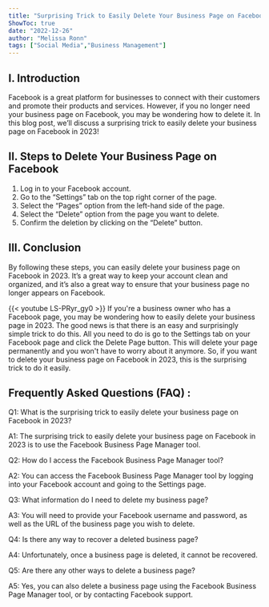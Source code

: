 ```yaml
---
title: "Surprising Trick to Easily Delete Your Business Page on Facebook in 2023!"
ShowToc: true 
date: "2022-12-26"
author: "Melissa Ronn" 
tags: ["Social Media","Business Management"]
---
```

## I. Introduction 
Facebook is a great platform for businesses to connect with their customers and promote their products and services. However, if you no longer need your business page on Facebook, you may be wondering how to delete it. In this blog post, we’ll discuss a surprising trick to easily delete your business page on Facebook in 2023! 

## II. Steps to Delete Your Business Page on Facebook
1. Log in to your Facebook account.
2. Go to the “Settings” tab on the top right corner of the page.
3. Select the “Pages” option from the left-hand side of the page.
4. Select the “Delete” option from the page you want to delete.
5. Confirm the deletion by clicking on the “Delete” button.

## III. Conclusion
By following these steps, you can easily delete your business page on Facebook in 2023. It’s a great way to keep your account clean and organized, and it’s also a great way to ensure that your business page no longer appears on Facebook.

{{< youtube LS-PRyr_gy0 >}} 
If you're a business owner who has a Facebook page, you may be wondering how to easily delete your business page in 2023. The good news is that there is an easy and surprisingly simple trick to do this. All you need to do is go to the Settings tab on your Facebook page and click the Delete Page button. This will delete your page permanently and you won't have to worry about it anymore. So, if you want to delete your business page on Facebook in 2023, this is the surprising trick to do it easily.

## Frequently Asked Questions (FAQ) :
Q1: What is the surprising trick to easily delete your business page on Facebook in 2023?

A1: The surprising trick to easily delete your business page on Facebook in 2023 is to use the Facebook Business Page Manager tool.

Q2: How do I access the Facebook Business Page Manager tool?

A2: You can access the Facebook Business Page Manager tool by logging into your Facebook account and going to the Settings page.

Q3: What information do I need to delete my business page?

A3: You will need to provide your Facebook username and password, as well as the URL of the business page you wish to delete.

Q4: Is there any way to recover a deleted business page?

A4: Unfortunately, once a business page is deleted, it cannot be recovered.

Q5: Are there any other ways to delete a business page?

A5: Yes, you can also delete a business page using the Facebook Business Page Manager tool, or by contacting Facebook support.


